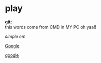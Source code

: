 # play

<strong>git:</strong><br>
      this words come from CMD in MY PC oh yaa!!  
      
<em>simple em</em>

<a href="https://www.google.com">Google</a>

[google](https://www.google.come)

